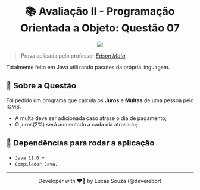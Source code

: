 <h1 align="center">📚 Avaliação II - Programação Orientada a Objeto: Questão 07</h1>

<p align="center">
  <img src="https://media2.giphy.com/media/3orif7XwqWUb1QrxPq/giphy.gif?cid=790b76110ec3b77bbb4b1237131e74e7e69bb738e7bae069&rid=giphy.gif&ct=g">
</p>

> Prova aplicada pelo professor [_Edson Mota_](https://www.linkedin.com/in/edsonmottac/).

Totalmente feito em Java utilizando pacotes da própria linguagem.

## 📢 Sobre a Questão

Foi pedido um programa que calcula os **Juros** e **Multas** de uma pessoa pelo ICMS.

- A multa deve ser adicionada caso atrase o dia de pagamento;
- O juros(2%) será aumentado a cada dia atrasado;

## 🎯 Dependências para rodar a aplicação

- `Java 11.0 +`
- `Compilador Java.`

---

<p align='center'>
  Developer with ❤️‍🔥 by Lucas Souza (@deverebor)
</p>
